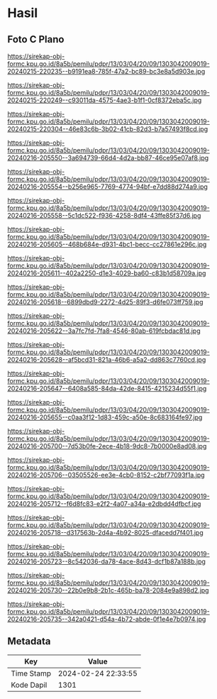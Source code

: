 # Hasil

## Foto C Plano

https://sirekap-obj-formc.kpu.go.id/8a5b/pemilu/pdpr/13/03/04/20/09/1303042009019-20240215-220235--b9191ea8-785f-47a2-bc89-bc3e8a5d903e.jpg

https://sirekap-obj-formc.kpu.go.id/8a5b/pemilu/pdpr/13/03/04/20/09/1303042009019-20240215-220249--c93011da-4575-4ae3-b1f1-0cf8372eba5c.jpg

https://sirekap-obj-formc.kpu.go.id/8a5b/pemilu/pdpr/13/03/04/20/09/1303042009019-20240215-220304--46e83c6b-3b02-41cb-82d3-b7a57493f8cd.jpg

https://sirekap-obj-formc.kpu.go.id/8a5b/pemilu/pdpr/13/03/04/20/09/1303042009019-20240216-205550--3a694739-66d4-4d2a-bb87-46ce95e07af8.jpg

https://sirekap-obj-formc.kpu.go.id/8a5b/pemilu/pdpr/13/03/04/20/09/1303042009019-20240216-205554--b256e965-7769-4774-94bf-e7dd88d274a9.jpg

https://sirekap-obj-formc.kpu.go.id/8a5b/pemilu/pdpr/13/03/04/20/09/1303042009019-20240216-205558--5c1dc522-f936-4258-8df4-43ffe85f37d6.jpg

https://sirekap-obj-formc.kpu.go.id/8a5b/pemilu/pdpr/13/03/04/20/09/1303042009019-20240216-205605--468b684e-d931-4bc1-becc-cc27861e296c.jpg

https://sirekap-obj-formc.kpu.go.id/8a5b/pemilu/pdpr/13/03/04/20/09/1303042009019-20240216-205611--402a2250-d1e3-4029-ba60-c83b1d58709a.jpg

https://sirekap-obj-formc.kpu.go.id/8a5b/pemilu/pdpr/13/03/04/20/09/1303042009019-20240216-205618--6899dbd9-2272-4d25-89f3-d6fe073ff759.jpg

https://sirekap-obj-formc.kpu.go.id/8a5b/pemilu/pdpr/13/03/04/20/09/1303042009019-20240216-205622--3a7fc7fd-7fa8-4546-80ab-619fcbdac81d.jpg

https://sirekap-obj-formc.kpu.go.id/8a5b/pemilu/pdpr/13/03/04/20/09/1303042009019-20240216-205628--af5bcd31-821a-46b6-a5a2-dd863c7760cd.jpg

https://sirekap-obj-formc.kpu.go.id/8a5b/pemilu/pdpr/13/03/04/20/09/1303042009019-20240216-205647--6408a585-84da-42de-8415-4215234d55f1.jpg

https://sirekap-obj-formc.kpu.go.id/8a5b/pemilu/pdpr/13/03/04/20/09/1303042009019-20240216-205655--c0aa3f12-1d83-459c-a50e-8c683164fe97.jpg

https://sirekap-obj-formc.kpu.go.id/8a5b/pemilu/pdpr/13/03/04/20/09/1303042009019-20240216-205700--7d53b0fe-2ece-4b18-9dc8-7b0000e8ad08.jpg

https://sirekap-obj-formc.kpu.go.id/8a5b/pemilu/pdpr/13/03/04/20/09/1303042009019-20240216-205706--03505526-ee3e-4cb0-8152-c2bf77093f1a.jpg

https://sirekap-obj-formc.kpu.go.id/8a5b/pemilu/pdpr/13/03/04/20/09/1303042009019-20240216-205712--f6d8fc83-e2f2-4a07-a34a-e2dbdd4dfbcf.jpg

https://sirekap-obj-formc.kpu.go.id/8a5b/pemilu/pdpr/13/03/04/20/09/1303042009019-20240216-205718--d317563b-2d4a-4b92-8025-dfacedd7f401.jpg

https://sirekap-obj-formc.kpu.go.id/8a5b/pemilu/pdpr/13/03/04/20/09/1303042009019-20240216-205723--8c542036-da78-4ace-8d43-dcf1b87a188b.jpg

https://sirekap-obj-formc.kpu.go.id/8a5b/pemilu/pdpr/13/03/04/20/09/1303042009019-20240216-205730--22b0e9b8-2b1c-465b-ba78-2084e9a898d2.jpg

https://sirekap-obj-formc.kpu.go.id/8a5b/pemilu/pdpr/13/03/04/20/09/1303042009019-20240216-205735--342a0421-d54a-4b72-abde-0f1e4e7b0974.jpg


## Metadata

| Key        | Value               |
| ---------- | ------------------- |
| Time Stamp | 2024-02-24 22:33:55 |
| Kode Dapil | 1301                |



